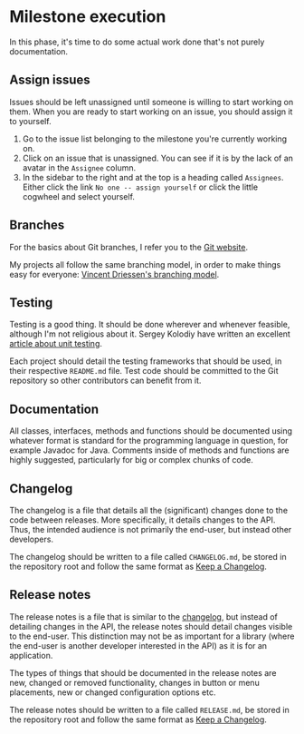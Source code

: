 # Milestone execution
In this phase, it's time to do some actual work done that's not purely 
documentation.

## Assign issues
Issues should be left unassigned until someone is willing to start working on 
them. When you are ready to start working on an issue, you should assign it to 
yourself.

1. Go to the issue list belonging to the milestone you're currently working on.
1. Click on an issue that is unassigned. You can see if it is by the lack of an 
avatar in the `Assignee` column.
1. In the sidebar to the right and at the top is a heading called `Assignees`. 
Either click the link `No one -- assign yourself` or click the little 
cogwheel and select yourself.

## Branches
For the basics about Git branches, I refer you to the [Git website][1].

My projects all follow the same branching model, in order to make things easy 
for everyone: [Vincent Driessen's branching model][2].

## Testing
Testing is a good thing. It should be done wherever and whenever feasible, 
although I'm not religious about it. Sergey Kolodiy have written an excellent 
[article about unit testing][3].

Each project should detail the testing frameworks that should be used, in their 
respective `README.md` file. Test code should be committed to the Git 
repository so other contributors can benefit from it.

## Documentation
All classes, interfaces, methods and functions should be documented using 
whatever format is standard for the programming language in question, for 
example Javadoc for Java. Comments inside of methods and functions are highly 
suggested, particularly for big or complex chunks of code.

## Changelog
The changelog is a file that details all the (significant) changes done to the 
code between releases. More specifically, it details changes to the API. Thus, 
the intended audience is not primarily the end-user, but instead other 
developers.

The changelog should be written to a file called `CHANGELOG.md`, be stored in 
the repository root and follow the same format as [Keep a Changelog][4].

## Release notes
The release notes is a file that is similar to the [changelog][5], but instead 
of detailing changes in the API, the release notes should detail changes 
visible to the end-user. This distinction may not be as important for a library 
(where the end-user is another developer interested in the API) as it is for an 
application. 

The types of things that should be documented in the release notes are new, 
changed or removed functionality, changes in button or menu placements, new or 
changed configuration options etc.

The release notes should be written to a file called `RELEASE.md`, be stored in 
the repository root and follow the same format as [Keep a Changelog][4].

[1]: https://git-scm.com/
[2]: https://nvie.com/posts/a-successful-git-branching-model/
[3]: https://www.toptal.com/qa/how-to-write-testable-code-and-why-it-matters
[4]: https://keepachangelog.com/en/1.0.0/
[5]: #changelog
